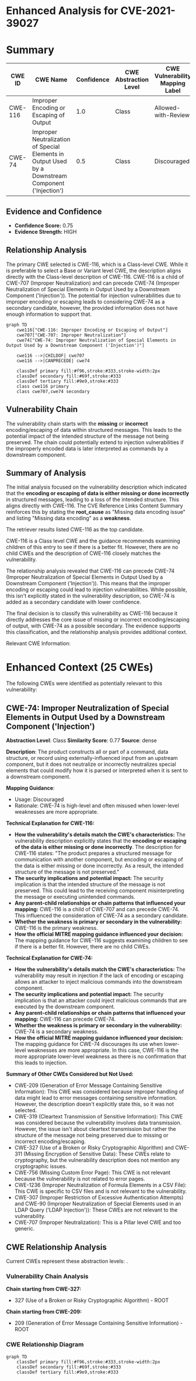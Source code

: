 # Enhanced Analysis for CVE-2021-39027

# Summary
| CWE ID | CWE Name | Confidence | CWE Abstraction Level | CWE Vulnerability Mapping Label | CWE-Vulnerability Mapping Notes |
|---|---|---|---|---|---|
| CWE-116 | Improper Encoding or Escaping of Output | 1.0 | Class | Allowed-with-Review | Primary CWE |
| CWE-74 | Improper Neutralization of Special Elements in Output Used by a Downstream Component ('Injection') | 0.5 | Class | Discouraged | Secondary Candidate |

## Evidence and Confidence

*   **Confidence Score:** 0.75
*   **Evidence Strength:** HIGH

## Relationship Analysis
The primary CWE selected is CWE-116, which is a Class-level CWE. While it is preferable to select a Base or Variant level CWE, the description aligns directly with the Class-level description of CWE-116. CWE-116 is a child of CWE-707 (Improper Neutralization) and can precede CWE-74 (Improper Neutralization of Special Elements in Output Used by a Downstream Component ('Injection')). The potential for injection vulnerabilities due to improper encoding or escaping leads to considering CWE-74 as a secondary candidate, however, the provided information does not have enough information to support that.

```mermaid
graph TD
    cwe116["CWE-116: Improper Encoding or Escaping of Output"]
    cwe707["CWE-707: Improper Neutralization"]
    cwe74["CWE-74: Improper Neutralization of Special Elements in Output Used by a Downstream Component ('Injection')"]

    cwe116 -->|CHILDOF| cwe707
    cwe116 -->|CANPRECEDE| cwe74

    classDef primary fill:#f96,stroke:#333,stroke-width:2px
    classDef secondary fill:#69f,stroke:#333
    classDef tertiary fill:#9e9,stroke:#333
    class cwe116 primary
    class cwe707,cwe74 secondary
```

## Vulnerability Chain
The vulnerability chain starts with the **missing** or **incorrect** encoding/escaping of data within structured messages. This leads to the potential impact of the intended structure of the message not being preserved. The chain could potentially extend to injection vulnerabilities if the improperly encoded data is later interpreted as commands by a downstream component.

## Summary of Analysis
The initial analysis focused on the vulnerability description which indicated that the **encoding or escaping of data is either missing or done incorrectly** in structured messages, leading to a loss of the intended structure. This aligns directly with CWE-116. The CVE Reference Links Content Summary reinforces this by stating the **root_cause** as "Missing data encoding issue" and listing "Missing data encoding" as a **weakness**.

The retriever results listed CWE-116 as the top candidate.

CWE-116 is a Class level CWE and the guidance recommends examining children of this entry to see if there is a better fit. However, there are no child CWEs and the description of CWE-116 closely matches the vulnerability.

The relationship analysis revealed that CWE-116 can precede CWE-74 (Improper Neutralization of Special Elements in Output Used by a Downstream Component ('Injection')). This means that the improper encoding or escaping could lead to injection vulnerabilities. While possible, this isn't explicitly stated in the vulnerability description, so CWE-74 is added as a secondary candidate with lower confidence.

The final decision is to classify this vulnerability as CWE-116 because it directly addresses the core issue of missing or incorrect encoding/escaping of output, with CWE-74 as a possible secondary. The evidence supports this classification, and the relationship analysis provides additional context.

Relevant CWE Information:

# Enhanced Context (25 CWEs)
The following CWEs were identified as potentially relevant to this vulnerability:

## CWE-74: Improper Neutralization of Special Elements in Output Used by a Downstream Component ('Injection')
**Abstraction Level**: Class
**Similarity Score**: 0.77
**Source**: dense

**Description**:
The product constructs all or part of a command, data structure, or record using externally-influenced input from an upstream component, but it does not neutralize or incorrectly neutralizes special elements that could modify how it is parsed or interpreted when it is sent to a downstream component.

**Mapping Guidance**:
- Usage: Discouraged
- Rationale: CWE-74 is high-level and often misused when lower-level weaknesses are more appropriate.

**Technical Explanation for CWE-116:**

*   **How the vulnerability's details match the CWE's characteristics:** The vulnerability description explicitly states that the **encoding or escaping of the data is either missing or done incorrectly**. The description for CWE-116 states: "The product prepares a structured message for communication with another component, but encoding or escaping of the data is either missing or done incorrectly. As a result, the intended structure of the message is not preserved."
*   **The security implications and potential impact:** The security implication is that the intended structure of the message is not preserved. This could lead to the receiving component misinterpreting the message or executing unintended commands.
*   **Any parent-child relationships or chain patterns that influenced your mapping:** CWE-116 is a child of CWE-707 and can precede CWE-74. This influenced the consideration of CWE-74 as a secondary candidate.
*   **Whether the weakness is primary or secondary in the vulnerability:** CWE-116 is the primary weakness.
*   **How the official MITRE mapping guidance influenced your decision:** The mapping guidance for CWE-116 suggests examining children to see if there is a better fit. However, there are no child CWEs.

**Technical Explanation for CWE-74:**

*   **How the vulnerability's details match the CWE's characteristics:** The vulnerability may result in injection if the lack of encoding or escaping allows an attacker to inject malicious commands into the downstream component.
*   **The security implications and potential impact:** The security implication is that an attacker could inject malicious commands that are executed by the downstream component.
*   **Any parent-child relationships or chain patterns that influenced your mapping:** CWE-116 can precede CWE-74.
*   **Whether the weakness is primary or secondary in the vulnerability:** CWE-74 is a secondary weakness.
*   **How the official MITRE mapping guidance influenced your decision:** The mapping guidance for CWE-74 discourages its use when lower-level weaknesses are more appropriate. In this case, CWE-116 is the more appropriate lower-level weakness as there is no confirmation that this leads to injection.

**Summary of Other CWEs Considered but Not Used:**

*   CWE-209 (Generation of Error Message Containing Sensitive Information): This CWE was considered because improper handling of data might lead to error messages containing sensitive information. However, the description doesn't explicitly state this, so it was not selected.
*   CWE-319 (Cleartext Transmission of Sensitive Information): This CWE was considered because the vulnerability involves data transmission. However, the issue isn't about cleartext transmission but rather the structure of the message not being preserved due to missing or incorrect encoding/escaping.
*   CWE-327 (Use of a Broken or Risky Cryptographic Algorithm) and CWE-311 (Missing Encryption of Sensitive Data): These CWEs relate to cryptography, but the vulnerability description does not mention any cryptographic issues.
*   CWE-756 (Missing Custom Error Page): This CWE is not relevant because the vulnerability is not related to error pages.
*   CWE-1236 (Improper Neutralization of Formula Elements in a CSV File): This CWE is specific to CSV files and is not relevant to the vulnerability.
*   CWE-307 (Improper Restriction of Excessive Authentication Attempts) and CWE-90 (Improper Neutralization of Special Elements used in an LDAP Query ('LDAP Injection')): These CWEs are not relevant to the vulnerability.
*   CWE-707 (Improper Neutralization): This is a Pillar level CWE and too generic.


## CWE Relationship Analysis

Current CWEs represent these abstraction levels: .


### Vulnerability Chain Analysis

**Chain starting from CWE-327:**
- 327 (Use of a Broken or Risky Cryptographic Algorithm) - ROOT


**Chain starting from CWE-209:**
- 209 (Generation of Error Message Containing Sensitive Information) - ROOT



### CWE Relationship Diagram

```mermaid
graph TD
    classDef primary fill:#f96,stroke:#333,stroke-width:2px
    classDef secondary fill:#69f,stroke:#333
    classDef tertiary fill:#9e9,stroke:#333
```